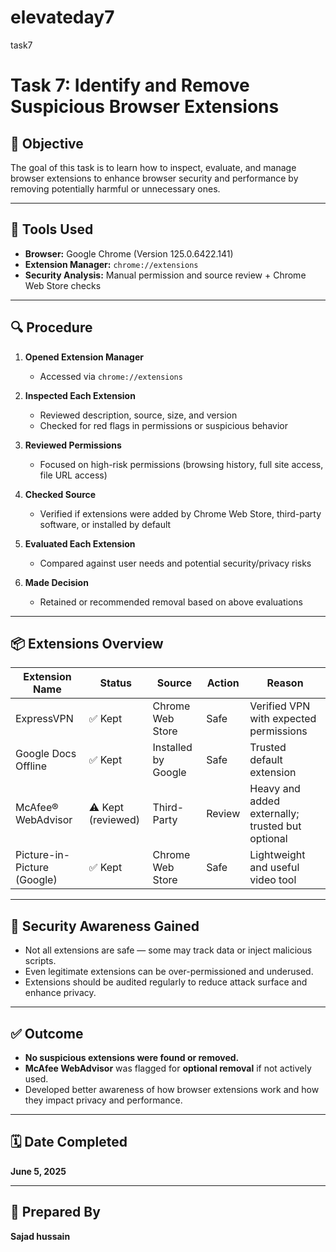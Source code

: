 # elevateday7
task7
# Task 7: Identify and Remove Suspicious Browser Extensions

## 📌 Objective
The goal of this task is to learn how to inspect, evaluate, and manage browser extensions to enhance browser security and performance by removing potentially harmful or unnecessary ones.

---

## 🧰 Tools Used
- **Browser:** Google Chrome (Version 125.0.6422.141)
- **Extension Manager:** `chrome://extensions`
- **Security Analysis:** Manual permission and source review + Chrome Web Store checks

---

## 🔍 Procedure

1. **Opened Extension Manager**
   - Accessed via `chrome://extensions`

2. **Inspected Each Extension**
   - Reviewed description, source, size, and version
   - Checked for red flags in permissions or suspicious behavior

3. **Reviewed Permissions**
   - Focused on high-risk permissions (browsing history, full site access, file URL access)

4. **Checked Source**
   - Verified if extensions were added by Chrome Web Store, third-party software, or installed by default

5. **Evaluated Each Extension**
   - Compared against user needs and potential security/privacy risks

6. **Made Decision**
   - Retained or recommended removal based on above evaluations

---

## 📦 Extensions Overview

| Extension Name            | Status | Source             | Action  | Reason |
|--------------------------|--------|--------------------|---------|--------|
| ExpressVPN               | ✅ Kept | Chrome Web Store   | Safe    | Verified VPN with expected permissions |
| Google Docs Offline      | ✅ Kept | Installed by Google| Safe    | Trusted default extension |
| McAfee® WebAdvisor       | ⚠️ Kept (reviewed) | Third-Party | Review | Heavy and added externally; trusted but optional |
| Picture-in-Picture (Google)| ✅ Kept | Chrome Web Store   | Safe    | Lightweight and useful video tool |

---

## 🔐 Security Awareness Gained

- Not all extensions are safe — some may track data or inject malicious scripts.
- Even legitimate extensions can be over-permissioned and underused.
- Extensions should be audited regularly to reduce attack surface and enhance privacy.

---

## ✅ Outcome

- **No suspicious extensions were found or removed.**
- **McAfee WebAdvisor** was flagged for **optional removal** if not actively used.
- Developed better awareness of how browser extensions work and how they impact privacy and performance.

---

## 🗓️ Date Completed
**June 5, 2025**

---

## 🙋 Prepared By
**Sajad hussain**
